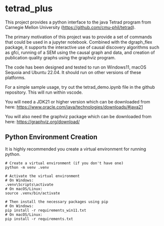 # tetrad_plus

This project provides a python interface to the java Tetrad program from Carnegie Mellon University (https://github.com/cmu-phil/tetrad).

The primary motivation of this project was to provide a set of commands that could be used in a jupyter notebook. Combined with the dgraph_flex package, it supports the interactive use of causal discovery algorithms such as gfci, running of a SEM using the causal graph and data, and creation of publication quality graphs using the graphviz program.

The code has been designed and tested to run on Windows11, macOS Sequoia and Ubuntu 22.04.  It should run on other versions of these platforms.

For a simple sample usage, try out the tetrad_demo.ipynb file in the github repository. This will run within vscode.

You will need a JDK21 or higher version which can be downloaded from here: https://www.oracle.com/java/technologies/downloads/#java21

You will also need the graphviz package which can be downloaded from here: https://graphviz.org/download/

## Python Environment Creation

It is highly recommended you create a virtual environment for running python.

```
# Create a virtual environment (if you don't have one)
python -m venv .venv

# Activate the virtual environment
# On Windows:
.venv\Scripts\activate
# On macOS/Linux:
source .venv/bin/activate

# Then install the necessary packages using pip
# On Windows:
pip install -r requirements_win11.txt
# On macOS/Linux:
pip install -r requirements.txt
```
